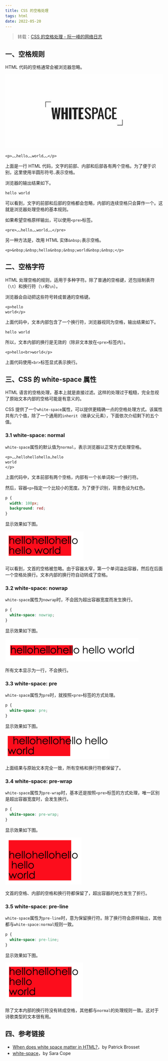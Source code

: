 ```yaml
---
title: CSS 的空格处理
tags: html
date: 2022-05-20
---
```


> 转载：[CSS 的空格处理 - 阮一峰的网络日志](https://www.ruanyifeng.com/blog/2018/07/white-space.html)

## 一、空格规则

HTML 代码的空格通常会被浏览器忽略。

![](html-white-space/bg2018073106-1653024890782.jpg)

```markup
<p>◡◡hello◡◡world◡◡</p>
```

上面是一行 HTML 代码，文字的前部、内部和后部各有两个空格。为了便于识别，这里使用半圆形符号`◡`表示空格。

浏览器的输出结果如下。

```markup
hello world
```

可以看到，文字的前部和后部的空格都会忽略，内部的连续空格只会算作一个。这就是浏览器处理空格的基本规则。

如果希望空格原样输出，可以使用`<pre>`标签。

```markup
<pre>◡◡hello◡◡world◡◡</pre>
```

另一种方法是，改用 HTML 实体`&nbsp;`表示空格。

```markup
<p>&nbsp;&nbsp;hello&nbsp;&nbsp;world&nbsp;&nbsp;</p>
```

## 二、空格字符

HTML 处理空格的规则，适用于多种字符。除了普通的空格键，还包括制表符（`\t`）和换行符（`\r`和`\n`）。

浏览器会自动把这些符号转成普通的空格键。

```markup
<p>hello
world</p>
```

上面代码中，文本内部包含了一个换行符，浏览器视同为空格，输出结果如下。

```markup
hello world
```

所以，文本内部的换行是无效的（除非文本放在`<pre>`标签内）。

```markup
<p>hello<br>world</p>
```

上面代码使用`<br>`标签显式表示换行。

## 三、CSS 的 white-space 属性

HTML 语言的空格处理，基本上就是直接过滤。这样的处理过于粗糙，完全忽视了原始文本内部的空格可能是有意义的。

CSS 提供了一个`white-space`属性，可以提供更精确一点的空格处理方式。该属性共有六个值，除了一个通用的`inherit`（继承父元素），下面依次介绍剩下的五个值。

### 3.1 white-space: normal

`white-space`属性的默认值为`normal`，表示浏览器以正常方式处理空格。

```markup
<p>◡◡hellohellohello◡hello
world
</p>
```

上面代码中，文本前部有两个空格，内部有一个长单词和一个换行符。

然后，容器`<p>`指定一个比较小的宽度。为了便于识别，背景色设为红色。

```css
p {
  width: 100px;
  background: red;
}
```

显示效果如下图。

![](html-white-space/bg2018073101-1653024890792.png)

可以看到，文首的空格被忽略。由于容器太窄，第一个单词溢出容器，然后在后面一个空格处换行。文本内部的换行符自动转成了空格。

### 3.2 white-space: nowrap

`white-space`属性为`nowrap`时，不会因为超出容器宽度而发生换行。

```css
p {
  white-space: nowrap;
}
```

显示效果如下图。

![](html-white-space/bg2018073102-1653024890802.png)

所有文本显示为一行，不会换行。

### 3.3 white-space: pre

`white-space`属性为`pre`时，就按照`<pre>`标签的方式处理。

```css
p {
  white-space: pre;
}
```

显示效果如下图。

![](html-white-space/bg2018073103-1653024890818.png)

上面结果与原始文本完全一致，所有空格和换行符都保留了。

### 3.4 white-space: pre-wrap

`white-space`属性为`pre-wrap`时，基本还是按照`<pre>`标签的方式处理，唯一区别是超出容器宽度时，会发生换行。

```css
p {
  white-space: pre-wrap;
}
```

显示效果如下图。

![](html-white-space/bg2018073104-1653024890830.png)

文首的空格、内部的空格和换行符都保留了，超出容器的地方发生了折行。

### 3.5 white-space: pre-line

`white-space`属性为`pre-line`时，意为保留换行符。除了换行符会原样输出，其他都与`white-space:normal`规则一致。

```css
p {
  white-space: pre-line;
}
```

显示效果如下图。

![](html-white-space/bg2018073105-1653024890840.png)

除了文本内部的换行符没有转成空格，其他都与`normal`的处理规则一致。这对于诗歌类型的文本很有用。

## 四、参考链接

- [When does white space matter in HTML?](https://medium.com/@patrickbrosset/when-does-white-space-matter-in-html-b90e8a7cdd33)，by Patrick Brosset
- [white-space](https://css-tricks.com/almanac/properties/w/whitespace/)，by Sara Cope

